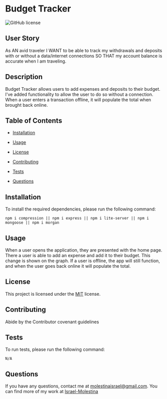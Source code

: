 # Budget Tracker 

![GitHub license](https://img.shields.io/badge/License-MIT-green)

## User Story

As AN avid traveler I WANT to be able to track my withdrawals and deposits with or without a data/internet connections SO THAT my account balance is accurate when I am traveling.

## Description

Budget Tracker allows users to add expenses and deposits to their budget. I've added functionality to allow the user to do so without a connection. When a user enters a transaction offline, it will populate the total when brought back online.

## Table of Contents

* [Installation](#Installation)

* [Usage](#Usage)  

* [License](#License)

* [Contributing](#Contributing)

* [Tests](#Tests)

* [Questions](#Questions)

## Installation

To install the required dependencies, please run the following command:

```
npm i compression || npm i express || npm i lite-server || npm i mongoose || npm i morgan
```

## Usage

When a user opens the application, they are presented with the home page. There a user is able to add an expense and add it to their budget. This change is shown on the graph. If a user is offline, the app will still function, and when the user goes back online it will populate the total. 

## License 

This project is licensed under the [MIT](https://spdx.org/licenses/MIT.html) license.

## Contributing

Abide by the Contributor covenant guidelines

## Tests

To run tests, please run the following command:

```
N/A
```

## Questions

If you have any questions, contact me at molestinaisrael@gmail.com. You can find more of my work at [Israel-Molestina](https://github.com/Israel-Molestina)
